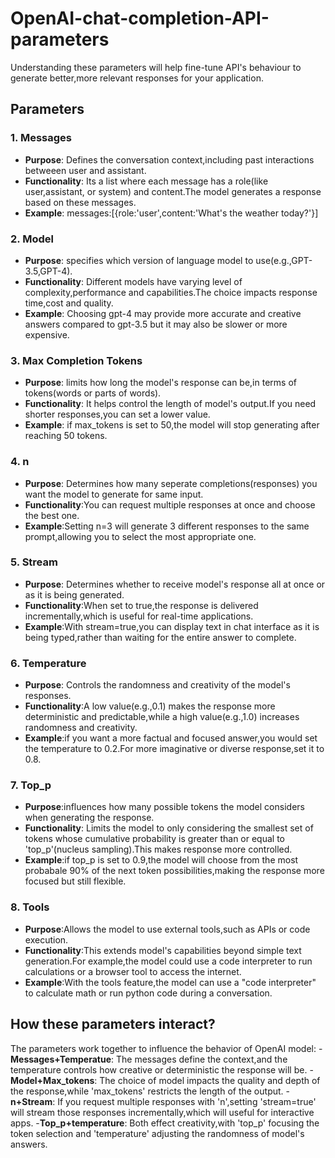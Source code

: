 # OpenAI-chat-completion-API-parameters
Understanding these parameters will help fine-tune API's behaviour to generate better,more relevant responses for your application.

## Parameters
### 1. **Messages**
- **Purpose**: Defines the conversation context,including past interactions betweeen user and assistant.
- **Functionality**: Its a list where each message has a role(like user,assistant, or system) and content.The model generates a response based on these messages.
- **Example**:
       messages:[{role:'user',content:'What's the weather today?'}]
### 2. **Model**
- **Purpose**: specifies which version of language model to use(e.g.,GPT-3.5,GPT-4).
- **Functionality**: Different models have varying  level of complexity,performance and capabilities.The choice impacts response time,cost and quality.
- **Example**: Choosing gpt-4 may provide more accurate and creative answers compared to gpt-3.5 but it may also be slower or more expensive.
### 3. **Max Completion Tokens**
- **Purpose**: limits how long the model's response can be,in terms of tokens(words or parts of words).
- **Functionality**: It helps control the length of model's output.If you need shorter responses,you can set a lower value.
- **Example**: if max_tokens is set to 50,the model will stop generating after reaching 50 tokens.
### 4. **n**
- **Purpose**: Determines how many  seperate completions(responses) you want the model to generate for same input.
- **Functionality**:You can request multiple responses at once and choose the best one.
- **Example**:Setting n=3 will generate 3 different responses to the same prompt,allowing you to select the most appropriate one.
### 5. **Stream**
- **Purpose**: Determines whether to receive model's response all at once or as it is being generated.
- **Functionality**:When set to true,the response is delivered incrementally,which is useful for real-time applications.
- **Example**:With stream=true,you can display text in chat interface as it is being typed,rather than waiting for the entire answer to complete.
### 6. **Temperature**
- **Purpose**: Controls the randomness and creativity of the model's responses.
- **Functionality**:A low value(e.g.,0.1) makes the response more deterministic and predictable,while a high value(e.g.,1.0) increases randomness and creativity.
- **Example**:if you want a more factual and focused answer,you would set the temperature to 0.2.For more imaginative or diverse response,set it to 0.8.
### 7. **Top_p**
- **Purpose**:influences  how many possible tokens the model considers when generating the response.
- **Functionality**: Limits the model to only considering the smallest set of tokens whose cumulative probability is greater than or equal to 'top_p'(nucleus sampling).This makes response more controlled.
- **Example**:if top_p is set to 0.9,the model will choose from the most probabale 90% of the next token possibilities,making the response more focused but still flexible.
### 8. **Tools**
- **Purpose**:Allows the model to use external tools,such as APIs or code execution.
- **Functionality**:This extends model's capabilities beyond simple text generation.For example,the model could use a code interpreter to run calculations or a browser tool to access the internet.
- **Example**:With the tools feature,the model can use a "code interpreter" to calculate math or run python code during a conversation.
## How these parameters interact?
The parameters work together to influence the behavior of OpenAI model:
-**Messages+Temperatue**: The messages define the context,and the temperature controls how creative or deterministic the response will be.
-**Model+Max_tokens**: The choice of model impacts the quality and depth of the response,while 'max_tokens' restricts the length of the output.
-**n+Stream**: If you request multiple responses with 'n',setting 'stream=true' will stream those responses incrementally,which will useful for interactive apps.
-**Top_p+temperature**: Both effect creativity,with 'top_p' focusing the token selection and 'temperature' adjusting the randomness of model's answers.
